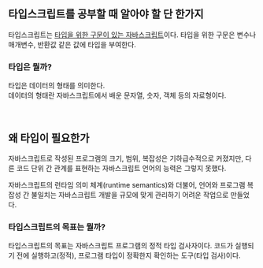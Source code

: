 ## 타입스크립트를 공부할 때 알아야 할 단 한가지

타입스크립트는 <u>타입을 위한 구문이 있는 자바스크립트</u>이다.
타입을 위한 구문은 변수나 매개변수, 반환값 같은 값에 타입을 부여한다.
<br />

### 타입은 뭘까?

타입은 데이터의 형태를 의미한다.
<br />
데이터의 형태란 자바스크립트에서 배운 문자열, 숫자, 객체 등의 자료형이다.

<br />

## 왜 타입이 필요한가

자바스크립트로 작성된 프로그램의 크기, 범위, 복잡성은 기하급수적으로 커졌지만,
다른 코드 단위 간 관계를 표현하는 자바스크립트 언어의 능력은 그렇지 못했다.

자바스크립트의 런타임 의미 체계(runtime semantics)와 더불어, 언어와 프로그램 복잡성 간 불일치는 자바스크립트 개발을 규모에 맞게 관리하기 어려운 작업으로 만들었다.

### 타입스크립트의 목표는 뭘까?

타입스크립트의 목표는 자바스크립트 프로그램의 정적 타입 검사자이다.
코드가 실행되기 전에 실행하고(정적), 프로그램 타입이 정확한지 확인하는 도구(타입 검사)이다.

<br />
